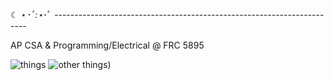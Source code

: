 ☾ ⋆*･ﾟ:⋆*･ﾟ ----------------------------------------------------------------------- 

AP CSA & Programming/Electrical @ FRC 5895

![things](https://api.githubtrends.io/user/svg/timmoli4350/langs?time_range=one_year&group=other&compact=True&theme=bright_lights) ![other things](https://api.githubtrends.io/user/svg/timmoli4350/repos?time_range=one_year&group=other&theme=bright_lights))
